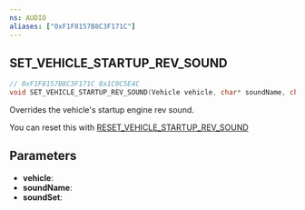 ```yaml
---
ns: AUDIO
aliases: ["0xF1F8157B8C3F171C"]
---
```

## SET_VEHICLE_STARTUP_REV_SOUND

```c
// 0xF1F8157B8C3F171C 0x1C0C5E4C
void SET_VEHICLE_STARTUP_REV_SOUND(Vehicle vehicle, char* soundName, char* soundSet);
```

Overrides the vehicle's startup engine rev sound.

You can reset this with [RESET_VEHICLE_STARTUP_REV_SOUND](#_0xD2DCCD8E16E20997)

## Parameters
* **vehicle**:
* **soundName**:
* **soundSet**:

